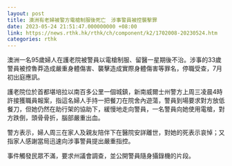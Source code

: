 ```yaml
---
layout: post
title: 澳洲有老婦被警方電槍制服後死亡　涉事警員被控襲擊罪
date: 2023-05-24 21:51:47.000000000 +08:00
link: https://news.rthk.hk/rthk/ch/component/k2/1702008-20230524.htm
categories: rthk
---
```


澳洲一名95歲婦人在護老院被警員以電槍制服、留醫一星期後不治。涉事的33歲警員被控魯莽造成嚴重身體傷害、襲擊造成實際身體傷害等罪名，停職受查，7月初出庭應訊。

護老院位於首都堪培拉以南百多公里一個城鎮，新南威爾士州警方上周三凌晨4時許接獲職員報案，指這名婦人手持一把餐刀在院舍內遊蕩，警員到場要求對方放低餐刀，但她仍然在助行架的協助下，緩慢地走向警員，一名警員向她使用電槍，對方跌倒，頭骨骨折，腦部嚴重出血。

警方表示，婦人周三在家人及親友陪伴下在醫院安詳離世，對她的死表示哀悼；又指家人感謝當局迅速向涉事警員提出嚴重指控。

事件觸發民眾不滿，要求州議會調查，並公開警員隨身攝錄機的片段。
